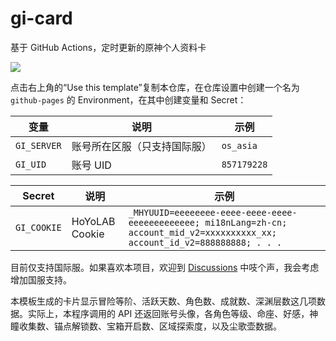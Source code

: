 # gi-card

基于 GitHub Actions，定时更新的原神个人资料卡

![](https://dgck81lnn.github.io/gi-card/857179228.jpg)

点击右上角的“Use this template”复制本仓库，在仓库设置中创建一个名为 `github-pages` 的 Environment，在其中创建变量和 Secret：

| 变量        | 说明                         | 示例        |
|-------------|------------------------------|-------------|
| `GI_SERVER` | 账号所在区服（只支持国际服） | `os_asia`   |
| `GI_UID`    | 账号 UID                     | `857179228` |

| Secret      | 说明           | 示例 |
|-------------|----------------|------|
| `GI_COOKIE` | HoYoLAB Cookie | `_MHYUUID=eeeeeeee-eeee-eeee-eeee-eeeeeeeeeeeee; mi18nLang=zh-cn; account_mid_v2=xxxxxxxxxx_xx; account_id_v2=888888888; . . .` |

目前仅支持国际服。如果喜欢本项目，欢迎到 [Discussions](https://github.com/DGCK81LNN/gi-card/discussions/1) 中吱个声，我会考虑增加国服支持。

本模板生成的卡片显示冒险等阶、活跃天数、角色数、成就数、深渊层数这几项数据。实际上，本程序调用的 API 还返回账号头像，各角色等级、命座、好感，神瞳收集数、锚点解锁数、宝箱开启数、区域探索度，以及尘歌壶数据。
